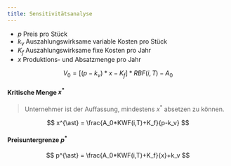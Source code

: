 ```yaml
---
title: Sensitivitätsanalyse
---
```

- $p$ Preis pro Stück
- $k_v$ Auszahlungswirksame variable Kosten pro Stück
- $K_f$ Auszahlungswirksame fixe Kosten pro Jahr
- $x$ Produktions- und Absatzmenge pro Jahr

$$
V_0 = [(p-k_v)*x-K_f]* RBF(i, T) - A_0
$$

#### Kritische Menge $x^{\ast}$
> Unternehmer ist der Auffassung, mindestens $x^{\ast}$ absetzen zu können.

$$
x^{\ast} = \frac{A_0*KWF(i,T)+K_f}{p-k_v}
$$

#### Preisuntergrenze $p^{\ast}$

$$
p^{\ast} = \frac{A_0*KWF(i,T)+K_f}{x}+k_v
$$